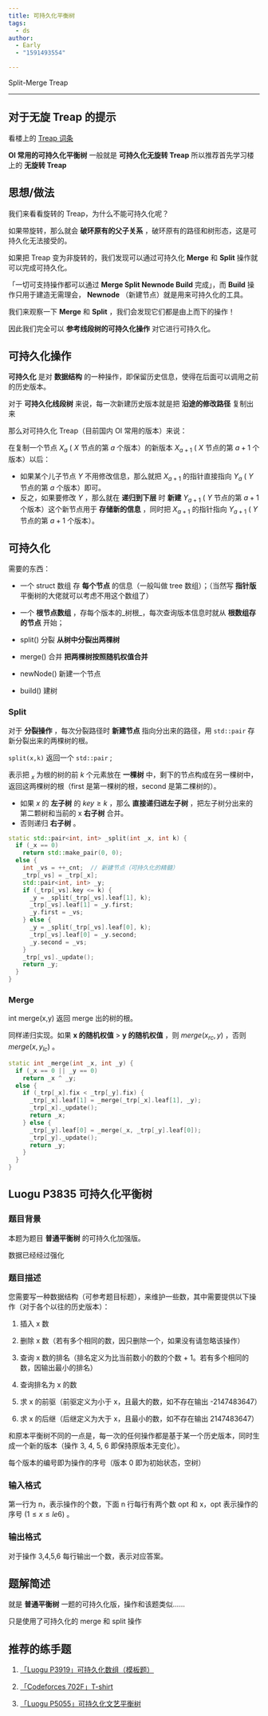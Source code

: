 ```yaml
---
title: 可持久化平衡树
tags:
  - ds
author:
  - Early
  - "1591493554"

---
```


Split-Merge Treap

* * *

## 对于无旋 Treap 的提示

看楼上的 [Treap 词条](./treap.md) 

 **OI 常用的可持久化平衡树** 一般就是 **可持久化无旋转 Treap** 所以推荐首先学习楼上的 **无旋转 Treap** 

## 思想/做法

我们来看看旋转的 Treap，为什么不能可持久化呢？

如果带旋转，那么就会 **破环原有的父子关系** ，破环原有的路径和树形态，这是可持久化无法接受的。

如果把 Treap 变为非旋转的，我们发现可以通过可持久化 **Merge** 和 **Split** 操作就可以完成可持久化。

「一切可支持操作都可以通过 **Merge Split Newnode Build** 完成」，而 **Build** 操作只用于建造无需理会， **Newnode** （新建节点）就是用来可持久化的工具。

我们来观察一下 **Merge** 和 **Split** ，我们会发现它们都是由上而下的操作！

因此我们完全可以 **参考线段树的可持久化操作** 对它进行可持久化。

## 可持久化操作

 **可持久化** 是对 **数据结构** 的一种操作，即保留历史信息，使得在后面可以调用之前的历史版本。

对于 **可持久化线段树** 来说，每一次新建历史版本就是把 **沿途的修改路径** 复制出来

那么对可持久化 Treap（目前国内 OI 常用的版本）来说：

在复制一个节点 $X_{a}$ ( $X$ 节点的第 $a$ 个版本）的新版本 $X_{a+1}$ ( $X$ 节点的第 $a+1$ 个版本）以后：

-   如果某个儿子节点 $Y$ 不用修改信息，那么就把 $X_{a+1}$ 的指针直接指向 $Y_{a}$ ( $Y$ 节点的第 $a$ 个版本）即可。
-   反之，如果要修改 $Y$ ，那么就在 **递归到下层** 时 **新建**  $Y_{a+1}$ ( $Y$ 节点的第 $a+1$ 个版本）这个新节点用于 **存储新的信息** ，同时把 $X_{a+1}$ 的指针指向 $Y_{a+1}$ ( $Y$ 节点的第 $a+1$ 个版本）。

## 可持久化

需要的东西：

-   一个 struct 数组 存 **每个节点** 的信息（一般叫做 tree 数组）；（当然写 **指针版** 平衡树的大佬就可以考虑不用这个数组了）

-   一个 **根节点数组** ，存每个版本的_树根_，每次查询版本信息时就从 **根数组存的节点** 开始；

-   split() 分裂 **从树中分裂出两棵树** 

-   merge() 合并 **把两棵树按照随机权值合并** 

-   newNode() 新建一个节点

-   build() 建树

### Split

对于 **分裂操作** ，每次分裂路径时 **新建节点** 指向分出来的路径，用 `std::pair` 存新分裂出来的两棵树的根。

 `split(x,k)` 返回一个 `std::pair` ;

表示把 $_x$ 为根的树的前 $k$ 个元素放在 **一棵树** 中，剩下的节点构成在另一棵树中，返回这两棵树的根（first 是第一棵树的根，second 是第二棵树的）。

-   如果 $x$ 的 **左子树** 的 $key ≥ k$ ，那么 **直接递归进左子树** ，把左子树分出来的第二颗树和当前的 x **右子树** 合并。
-   否则递归 **右子树** 。

```cpp
static std::pair<int, int> _split(int _x, int k) {
  if (_x == 0)
    return std::make_pair(0, 0);
  else {
    int _vs = ++_cnt;  // 新建节点（可持久化的精髓）
    _trp[_vs] = _trp[_x];
    std::pair<int, int> _y;
    if (_trp[_vs].key <= k) {
      _y = _split(_trp[_vs].leaf[1], k);
      _trp[_vs].leaf[1] = _y.first;
      _y.first = _vs;
    } else {
      _y = _split(_trp[_vs].leaf[0], k);
      _trp[_vs].leaf[0] = _y.second;
      _y.second = _vs;
    }
    _trp[_vs]._update();
    return _y;
  }
}
```

### Merge

int merge(x,y) 返回 merge 出的树的根。

同样递归实现。如果 **x 的随机权值** > **y 的随机权值** ，则 $merge(x_{rc},y)$ ，否则 $merge(x,y_{lc})$ 。

```cpp
static int _merge(int _x, int _y) {
  if (_x == 0 || _y == 0)
    return _x ^ _y;
  else {
    if (_trp[_x].fix < _trp[_y].fix) {
      _trp[_x].leaf[1] = _merge(_trp[_x].leaf[1], _y);
      _trp[_x]._update();
      return _x;
    } else {
      _trp[_y].leaf[0] = _merge(_x, _trp[_y].leaf[0]);
      _trp[_y]._update();
      return _y;
    }
  }
}
```

## Luogu P3835 可持久化平衡树

### 题目背景

本题为题目 **普通平衡树** 的可持久化加强版。

数据已经经过强化

### 题目描述

您需要写一种数据结构（可参考题目标题），来维护一些数，其中需要提供以下操作（对于各个以往的历史版本）：

1.  插入 x 数

2.  删除 x 数（若有多个相同的数，因只删除一个，如果没有请忽略该操作）

3.  查询 x 数的排名（排名定义为比当前数小的数的个数 + 1。若有多个相同的数，因输出最小的排名）

4.  查询排名为 x 的数

5.  求 x 的前驱（前驱定义为小于 x，且最大的数，如不存在输出 -2147483647）

6.  求 x 的后继（后继定义为大于 x，且最小的数，如不存在输出 2147483647）

和原本平衡树不同的一点是，每一次的任何操作都是基于某一个历史版本，同时生成一个新的版本（操作 3, 4, 5, 6 即保持原版本无变化）。

每个版本的编号即为操作的序号（版本 0 即为初始状态，空树）

### 输入格式

第一行为 n，表示操作的个数，下面 n 行每行有两个数 opt 和 x，opt 表示操作的序号 $(1 \leq x \leq  le6)$ 。

### 输出格式

对于操作 3,4,5,6 每行输出一个数，表示对应答案。

## 题解简述

就是 **普通平衡树** 一题的可持久化版，操作和该题类似……

只是使用了可持久化的 merge 和 split 操作

## 推荐的练手题

1.   [「Luogu P3919」可持久化数组（模板题）](https://www.luogu.com.cn/problem/P3919) 

2.   [「Codeforces 702F」T-shirt](http://codeforces.com/problemset/problem/702/F) 

3.   [「Luogu P5055」可持久化文艺平衡树](https://www.luogu.com.cn/problem/P5055) 
